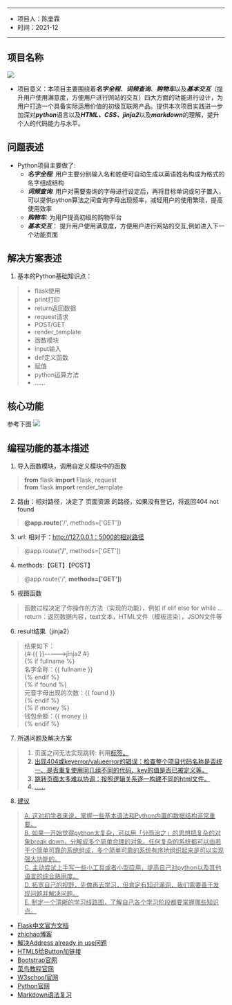-----
* 项目人：陈奎霖
* 时间：2021-12
----

## 项目名称
![](核心功能.png)
- 项目意义：本项目主要围绕着***名字全程***、***词频查询***、***购物车***以及***基本交互***（提升用户使用满意度，方便用户进行网站的交互）四大方面的功能进行设计，为用户打造一个具备实际运用价值的初级互联网产品。提供本次项目实践进一步加深对***python***语言以及***HTML、CSS、jinja2***以及***markdown***的理解，提升个人的代码能力与水平。

## 问题表述
- Python项目主要做了: 
    - ***名字全程***: 用户主要分别输入名和姓便可自动生成以英语姓名构成为格式的名字组成结构
    - ***词频查询***: 用户对需要查询的字母进行设定后，再将目标单词或句子置入，可以提供python算法之间查询字母出现频率，减轻用户的使用繁琐，提高使用效率
    - ***购物车***: 为用户提高初级的购物平台
    - ***基本交互***： 提升用户使用满意度，方便用户进行网站的交互,例如进入下一个功能页面

## 解决方案表述
1. 基本的Python基础知识点：
> * flask使用  
> * print打印  
> * return返回数据  
> * request请求  
> * POST/GET  
> * render_template  
> * 函数模块  
> * input输入  
> * def定义函数  
> * 赋值  
> * python运算方法  
> * ......  

## 核心功能

参考下图
![](核心功能.png)

## 编程功能的基本描述

1. 导入函数模块，调用自定义模块中的函数
> **from** flask **import** Flask, request  
> **from** flask **import** render_template  
2. 路由：相对路径，决定了 页面资源 的路径，如果没有登记，将返回404 not found
> **@app.route**('/', methods=['GET'])  
3. url: 相对于：http://127.0.0.1：5000的相对路径  
> @app.route(**'/'**, methods=['GET'])  
4. methods:【GET】【POST】  
> @app.route('/', **methods=['GET']**)  
5. 视图函数  
> 函数过程决定了你操作的方法（实现的功能），例如 if elif else for while ...
> return：返回数据内容，text文本，HTML文件（模板渲染），JSON文件等
6. result结果（jinja2）
> 结果如下：  
{# {{  }}----->jinja2     #}  
{% if fullname %}  
名字全称：{{ fullname }}  
{% endif %}  
{% if found %}  
元音字母出现的次数：{{ found }}  
{% endif %}  
{% if money %}  
钱包余额：{{ money }}  
{% endif %}  
7. 所遇问题及解决方案
> 1. 页面之间无法实现跳转: 利用<a href="{{ url_for('____') }}">标签。  
> 2. 出现404或keyerror/valueerror的错误：检查整个项目代码名称是否统一、是否重复使用同几组不同的代码、key的值是否已被定义等。  
> 3. 跳转页面太多难以协调：按照逻辑关系逐一构建不同的html文件。  
> 4. ......  
8. 建议
> A. 这对初学者来说，掌握一些基本语法和Python内置的数据结构非常重要。  
> B. 如果一开始觉得python太复杂，可以用「分而治之」的思想把复杂的对象break down，分解成多个简单合理的对象。任何复杂的系统都可以由若干个简单可靠的系统组成，多个简单可靠的系统有序地组织起来是可以实现强大功能的。  
> C. 主动尝试上手写一些小工具或者小型应用，提高自己对python以及其他语言的综合熟用度。  
> D. 拓宽自己的视野，先做再去学习，但肯定有知识漏洞，我们需要善于发现问题并解决问题。  
> E. 制定一个清晰的学习线路图，了解自己各个学习阶段都要掌握哪些知识点。  

- [Flask中文官方文档](https://dormousehole.readthedocs.io/en/latest/)
- [zhichao博客](https://www.cnblogs.com/xuzhichao/p/11707930.html)
- [解决Address already in use问题](https://www.cnblogs.com/xuzhichao/p/11707930.html)  
- [HTML5给Button加链接](https://blog.csdn.net/weixin_34125592/article/details/92034611)
- [Bootstrap官网](https://getbootstrap.com)
- [菜鸟教程官网](https://www.runoob.com/git/git-gitee.html)
- [W3school官网](hhttps://www.w3school.com.cn)
- [Python官网](https://www.python.org)
- [Markdown语法复习](https://blog.csdn.net/afei__/article/details/80717153?ops_request_misc=%257B%2522request%255Fid%2522%253A%2522164079182516780274187710%2522%252C%2522scm%2522%253A%252220140713.130102334.pc%255Fall.%2522%257D&request_id=164079182516780274187710&biz_id=0&utm_medium=distribute.pc_search_result.none-task-blog-2~all~first_rank_ecpm_v1~rank_v31_ecpm-1-80717153.pc_search_result_cache&utm_term=markdown语法&spm=1018.2226.3001.4187)
